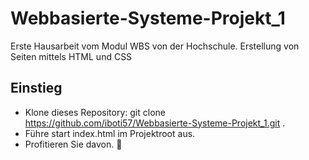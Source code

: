 # Webbasierte-Systeme-Projekt_1
Erste Hausarbeit vom Modul WBS von der Hochschule. Erstellung von Seiten mittels HTML und CSS
## Einstieg
- Klone dieses Repository: git clone https://github.com/iboti57/Webbasierte-Systeme-Projekt_1.git .
- Führe start index.html im Projektroot aus.
- Profitieren Sie davon. 🎉
